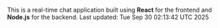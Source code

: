 This is a real-time chat application built using **React** for the frontend and **Node.js** for the backend.
Last updated: Tue Sep 30 02:13:42 UTC 2025
